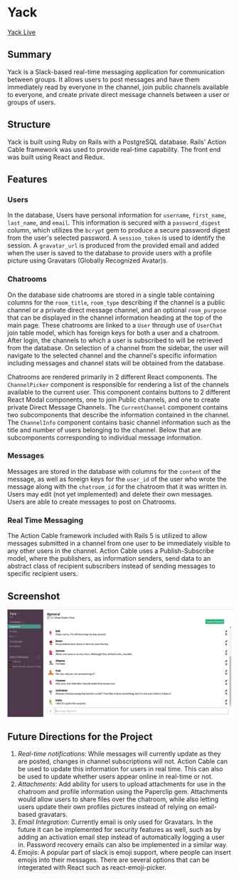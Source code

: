 # Yack

[Yack Live](www.slacking-yack.com)

## Summary
Yack is a Slack-based real-time messaging application for communication between groups. It allows users to post messages and have them immediately read by everyone in the channel, join public channels available to everyone, and create private direct message channels between a user or groups of users.

## Structure
Yack is built using Ruby on Rails with a PostgreSQL database. Rails' Action Cable framework was used to provide real-time capability. The front end was built using React and Redux.

## Features

### Users
In the database, Users have personal information for `username`, `first_name`, `last_name`, and `email`. This information is secured with a `password_digest` column, which utilizes the `bcrypt` gem to produce a secure password digest from the user's selected password. A `session_token` is used to identify the session. A `gravatar_url` is produced from the provided email and added when the user is saved to the database to provide users with a profile picture using Gravatars (Globally Recognized Avatar)s.

### Chatrooms
On the database side chatrooms are stored in a single table containing columns for the `room_title`, `room_type` describing if the channel is a public channel or a private direct message channel, and an optional `room_purpose` that can be displayed in the channel information heading at the top of the main page. These chatrooms are linked to a `User` through use of `UserChat` join table model, which has foreign keys for both a user and a chatroom. After login, the channels to which a user is subscribed to will be retrieved from the database. On selection of a channel from the sidebar, the user will navigate to the selected channel and the channel's specific information including messages and channel stats will be obtained from the database.

Chatrooms are rendered primarily in 2 different React components. The `ChannelPicker` component is responsible for rendering a list of the channels available to the current user. This component contains buttons to 2 different React Modal components, one to join Public channels, and one to create private Direct Message Channels. The `CurrentChannel` component contains two subcomponents that describe the information contained in the channel. The `ChannelInfo` component contains basic channel information such as the title and number of users belonging to the channel. Below that are subcomponents corresponding to individual message information.

### Messages
Messages are stored in the database with columns for the `content` of the message, as well as foreign keys for the `user_id` of the user who wrote the message along with the `chatroom_id` for the chatroom that it was written in. Users may edit (not yet implemented) and delete their own messages. Users are able to create messages to post on Chatrooms.

### Real Time Messaging
The Action Cable framework included with Rails 5 is utilized to allow messages submitted in a channel from one user to be immediately visible to any other users in the channel. Action Cable uses a Publish-Subscribe model, where the publishers, as information senders, send data to an abstract class of recipient subscribers instead of sending messages to specific recipient users.

## Screenshot
![yack screenshot](docs/mainscreen.png)

## Future Directions for the Project
1. *Real-time notifications*: While messages will currently update as they are posted, changes in channel subscriptions will not. Action Cable can be used to update this information for users in real time. This can also be used to update whether users appear online in real-time or not.
2. *Attachments*: Add ability for users to upload attachments for use in the chatroom and profile information using the Paperclip gem. Attachments would allow users to share files over the chatroom, while also letting users update their own profiles pictures instead of relying on email-based gravatars.
3. *Email Integration*: Currently email is only used for Gravatars. In the future it can be implemented for security features as well, such as by adding an activation email step instead of automatically logging a user in. Password recovery emails can also be implemented in a similar way.
4. *Emojis*: A popular part of slack is emoji support, where people can insert emojis into their messages. There are several options that can be integerated with React such as react-emoji-picker.
